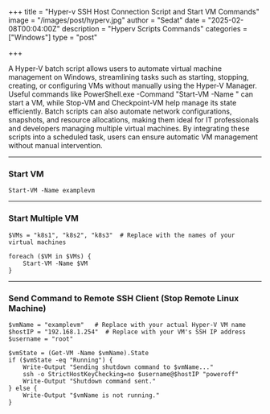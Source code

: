 +++
title = "Hyper-v SSH Host Connection Script and Start VM Commands"
image = "/images/post/hyperv.jpg"
author = "Sedat"
date = "2025-02-08T00:04:00Z"
description = "Hyperv Scripts Commands"
categories = ["Windows"]
type = "post"

+++

A Hyper-V batch script allows users to automate virtual machine management on Windows, streamlining tasks such as starting, stopping, creating, or configuring VMs without manually using the Hyper-V Manager. Useful commands like PowerShell.exe -Command "Start-VM -Name <VMName>" can start a VM, while Stop-VM and Checkpoint-VM help manage its state efficiently. Batch scripts can also automate network configurations, snapshots, and resource allocations, making them ideal for IT professionals and developers managing multiple virtual machines. By integrating these scripts into a scheduled task, users can ensure automatic VM management without manual intervention.

***

### Start VM

```
Start-VM -Name examplevm
```
***

### Start Multiple VM

```
$VMs = "k8s1", "k8s2", "k8s3"  # Replace with the names of your virtual machines

foreach ($VM in $VMs) {
    Start-VM -Name $VM
}
```

***

### Send Command to Remote SSH Client (Stop Remote Linux Machine)

```
$vmName = "examplevm"   # Replace with your actual Hyper-V VM name
$hostIP = "192.168.1.254"  # Replace with your VM's SSH IP address
$username = "root"

$vmState = (Get-VM -Name $vmName).State
if ($vmState -eq "Running") {
    Write-Output "Sending shutdown command to $vmName..."
    ssh -o StrictHostKeyChecking=no $username@$hostIP "poweroff"
    Write-Output "Shutdown command sent."
} else {
    Write-Output "$vmName is not running."
}
```
